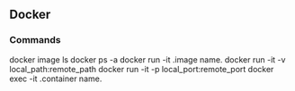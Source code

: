   ## Docker 
  
  ### Commands
  
  docker image ls
  docker ps -a
  docker run -it .image name.
  docker run -it -v local_path:remote_path
  docker run -it -p local_port:remote_port
  docker exec -it .container name.
  
